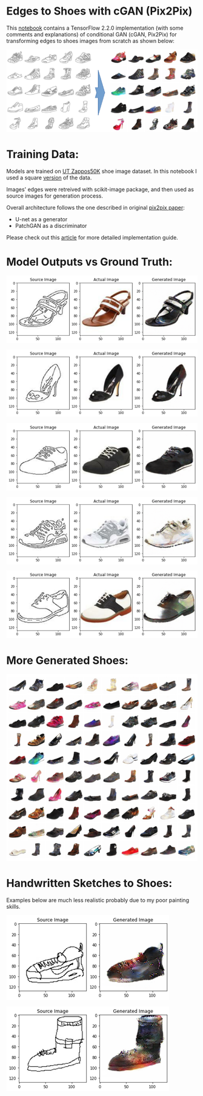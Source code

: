 # Edges to Shoes with cGAN (Pix2Pix)

This [notebook](https://github.com/nslyubaykin/cgan_for_edges_to_shoes/blob/master/GAN_eth.ipynb) contains a TensorFlow 2.2.0 implementation (with some comments and explanations) of conditional GAN  (cGAN, Pix2Pix) for transforming edges to shoes images from scratch as shown below:

![Main Examples](https://github.com/nslyubaykin/cgan_for_edges_to_shoes/blob/master/images/main.png)

# Training Data:

Models are trained on [UT Zappos50K](http://vision.cs.utexas.edu/projects/finegrained/utzap50k/) shoe image dataset. In this notebook I used a square [version](http://vision.cs.utexas.edu/projects/finegrained/utzap50k/ut-zap50k-images-square.zip) of the data.

Images' edges were retreived with scikit-image package, and then used as source images for generation process.

Overall architecture follows the one described in original [pix2pix paper](https://arxiv.org/abs/1611.07004):

- U-net as a generator
- PatchGAN as a discriminator

Please check out this [article](https://machinelearningmastery.com/how-to-implement-pix2pix-gan-models-from-scratch-with-keras/) for more detailed implementation guide. 

# Model Outputs vs Ground Truth:

![result 1](https://github.com/nslyubaykin/cgan_for_edges_to_shoes/blob/master/images/result1.png)

![result 2](https://github.com/nslyubaykin/cgan_for_edges_to_shoes/blob/master/images/result2.png)

![result 3](https://github.com/nslyubaykin/cgan_for_edges_to_shoes/blob/master/images/result3.png)

![result 4](https://github.com/nslyubaykin/cgan_for_edges_to_shoes/blob/master/images/result4.png)

![result 5](https://github.com/nslyubaykin/cgan_for_edges_to_shoes/blob/master/images/result5.png)

# More Generated Shoes:

![fakes 10x10](https://github.com/nslyubaykin/cgan_for_edges_to_shoes/blob/master/images/fakes10x10.png)

# Handwritten Sketches to Shoes:

Examples below are much less realistic probably due to my poor painting skills.

![sketch 1](https://github.com/nslyubaykin/cgan_for_edges_to_shoes/blob/master/images/sketch1.png)

![sketch 2](https://github.com/nslyubaykin/cgan_for_edges_to_shoes/blob/master/images/sketch2.png)
